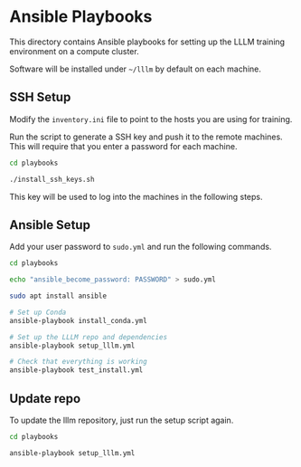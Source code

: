 # Ansible Playbooks

This directory contains Ansible playbooks for setting up the LLLM training environment on a compute cluster.

Software will be installed under `~/lllm` by default on each machine.


## SSH Setup

Modify the `inventory.ini` file to point to the hosts you are using for training.

Run the script to generate a SSH key and push it to the remote machines.  This will require that you enter a password for each machine.

```bash
cd playbooks

./install_ssh_keys.sh
```

This key will be used to log into the machines in the following steps.


## Ansible Setup

Add your user password to `sudo.yml` and run the following commands.

```bash
cd playbooks

echo "ansible_become_password: PASSWORD" > sudo.yml

sudo apt install ansible

# Set up Conda
ansible-playbook install_conda.yml

# Set up the LLLM repo and dependencies
ansible-playbook setup_lllm.yml

# Check that everything is working
ansible-playbook test_install.yml
```


## Update repo

To update the lllm repository, just run the setup script again.

```bash
cd playbooks

ansible-playbook setup_lllm.yml
```
